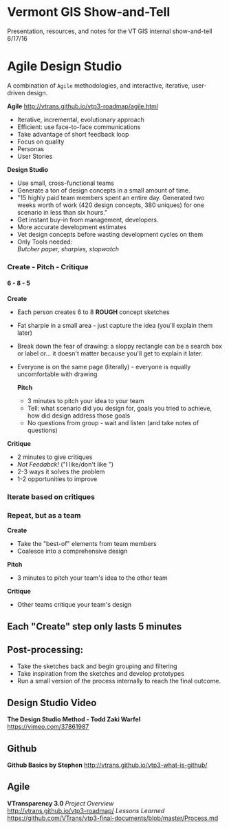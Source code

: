 # Vermont GIS Show-and-Tell  
Presentation, resources, and notes for the VT GIS internal show-and-tell 6/17/16  


# Agile Design Studio  
A combination of `Agile` methodologies, and interactive, iterative, user-driven design.

**Agile**
http://vtrans.github.io/vtp3-roadmap/agile.html  
- Iterative, incremental, evolutionary approach  
- Efficient: use face-to-face communications  
- Take advantage of short feedback loop  
- Focus on quality  
- Personas  
- User Stories  

**Design Studio**  
- Use small, cross-functional teams  
- Generate a ton of design concepts in a small amount of time.  
- "15 highly paid team members spent an entire day. Generated two weeks worth of work (420 design concepts, 380 uniques) for one scenario in less than six hours."  
- Get instant buy-in from management, developers.  
- More accurate development estimates  
- Vet design concepts before wasting development cycles on them  
- Only Tools needed:  
*Butcher paper, sharpies, stopwatch*  

### Create - Pitch - Critique
#### 6 - 8 - 5
**Create**  
- Each person creates 6 to 8 **ROUGH** concept sketches  
- Fat sharpie in a small area - just capture the idea (you'll explain them later)    
- Break down the fear of drawing: a sloppy rectangle can be a search box or label or... it doesn't matter because you'll get to explain it later.  
- Everyone is on the same page (literally) - everyone is equally uncomfortable with drawing  

  **Pitch**  
  - 3 minutes to pitch your idea to your team  
  - Tell: what scenario did you design for, goals you tried to achieve, how did design address those goals  
  - No questions from group - wait and listen (and take notes of questions)  

**Critique**  
- 2 minutes to give critiques  
- _Not Feedabck!_ ("I like/don't like <blank>")  
- 2-3 ways it solves the problem  
- 1-2 opportunities to improve  

### Iterate based on critiques  

### Repeat, but as a team  
**Create**  
- Take the "best-of" elements from team members  
- Coalesce into a comprehensive design  

**Pitch**  
- 3 minutes to pitch your team's idea to the other team  

**Critique**  
- Other teams critique your team's design  

## Each "Create" step only lasts 5 minutes  

## Post-processing:
- Take the sketches back and begin grouping and filtering  
- Take inspiration from the sketches and develop prototypes
- Run a small version of the process internally to reach the final outcome.  

## Design Studio Video  
**The Design Studio Method - Todd Zaki Warfel**  
https://vimeo.com/37861987

## Github  
**Github Basics by Stephen**
http://vtrans.github.io/vtp3-what-is-github/  

## Agile
**VTransparency 3.0**
_Project Overview_  
http://vtrans.github.io/vtp3-roadmap/
_Lessons Learned_  
https://github.com/VTrans/vtp3-final-documents/blob/master/Process.md  
